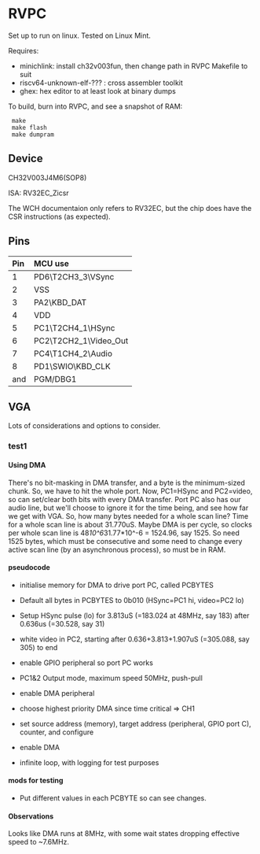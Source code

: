 # RVPC
Set up to run on linux. Tested on Linux Mint.

Requires:
 * minichlink: install ch32v003fun, then change path in RVPC Makefile to suit
 * riscv64-unknown-elf-??? : cross assembler toolkit
 * ghex: hex editor to at least look at binary dumps

To build, burn into RVPC, and see a snapshot of RAM:

```
 make
 make flash
 make dumpram
 ```

## Device
CH32V003J4M6(SOP8)

ISA: RV32EC_Zicsr

The WCH documentaion only refers to RV32EC, but the chip does have the CSR instructions (as expected).
 
## Pins
Pin | MCU use               | 
:-- | :-------------------- |
1   | PD6\T2CH3_3\VSync     |
2   | VSS                   |
3   | PA2\KBD_DAT           |
4   | VDD                   |
5   | PC1\T2CH4_1\HSync     |
6   | PC2\T2CH2_1\Video_Out |
7   | PC4\T1CH4_2\Audio     |
8   | PD1\SWIO\KBD_CLK      |
and | PGM/DBG1              |

## VGA
Lots of considerations and options to consider. 
### test1
#### Using DMA
There's no bit-masking in DMA transfer, and a byte is the minimum-sized chunk. So, we have to hit the whole port. Now, PC1=HSync and PC2=video, so can set/clear both bits with every DMA transfer. Port PC also has our audio line, but we'll choose to ignore it for the time being, and see how far we get with VGA.
So, how many bytes needed for a whole scan line? Time for a whole scan line is about 31.770uS. Maybe DMA is per cycle, so clocks per whole scan line is 48*10^6*31.77*10^-6 = 1524.96, say 1525. So need 1525 bytes, which must be consecutive and some need to change every active scan line (by an asynchronous process), so must be in RAM.
#### pseudocode
 * initialise memory for DMA to drive port PC, called PCBYTES
 * Default all bytes in PCBYTES to 0b010 (HSync=PC1 hi, video=PC2 lo)
 * Setup HSync pulse (lo) for 3.813uS (=183.024 at 48MHz, say 183) after 0.636us (=30.528, say 31)
 * white video in PC2, starting after 0.636+3.813+1.907uS (=305.088, say 305) to end 

 * enable GPIO peripheral so port PC works
 * PC1&2 Output mode, maximum speed 50MHz, push-pull

 * enable DMA peripheral
 * choose highest priority DMA since time critical => CH1
 * set source address (memory), target address (peripheral, GPIO port C), counter, and configure
 * enable DMA

 * infinite loop, with logging for test purposes

#### mods for testing
 * Put different values in each PCBYTE so can see changes.

#### Observations
Looks like DMA runs at 8MHz, with some wait states dropping effective speed to ~7.6MHz. 


